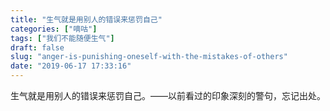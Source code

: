 ```yaml
---
title: "生气就是用别人的错误来惩罚自己"
categories: ["嘀咕"]
tags: ["我们不能随便生气"]
draft: false
slug: "anger-is-punishing-oneself-with-the-mistakes-of-others"
date: "2019-06-17 17:33:16"
---
```


生气就是用别人的错误来惩罚自己。——以前看过的印象深刻的警句，忘记出处。
